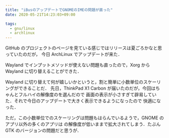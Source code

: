 ```yaml
---
title: "iBusのアップデートでGNOMEのIMEの問題が直った"
date: 2020-05-21T14:23:03+09:00

tags:
  - gnu/linux
  - archlinux
---
```


GitHub のプロジェクトのページを見ている感じではリリースは夏ごろかなと思っていたのだが，
今日 ArchLinux でアップデートが来た．

Wayland でインプットメソッドが使えない問題も直ったので，Xorg から Wayland に切り替えることができた．

Wayland に切り替えて何が嬉しいかというと，割と簡単に小数単位のスケーリングができることだ．
先日，ThinkPad X1 Carbon が届いたのだが，今回はちゃんとフルハイの解像度のを選んだので
画面の表示が小さすぎて辟易していた．それで今日のアップデートで大きく表示できるようになったので
快適になった．

ただ，この小数単位でのスケーリングは問題もはらんでいるようで，GNOME のアプリ以外の多くのアプリは
の解像度が低いままで拡大されてしまう．たぶん GTK のバージョンの問題だと思うが．
